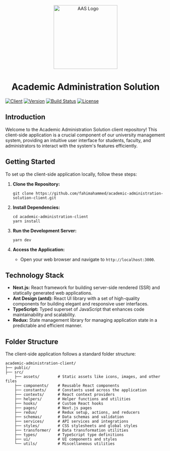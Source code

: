 <p align="center">
  <img src="https://i.ibb.co/VSMGVXd/logo-secondary.png" width="200" alt="AAS Logo">
</p>

<div align="center">
  <h1>Academic Administration Solution</h1>
</div>

[![Client](https://img.shields.io/badge/Client-Yes-brightgreen)](https://github.com/fahimahammed/academic-administration-solution-client) [![Version](https://img.shields.io/badge/Version-1.0-blue)](https://github.com/fahimahammed/academic-administration-solution-server) [![Build Status](https://img.shields.io/badge/Build-Passing-brightgreen)](https://github.com/fahimahammed/academic-administration-solution-server) [![License](https://img.shields.io/badge/License-MIT-yellow)](LICENSE)


## Introduction

Welcome to the Academic Administration Solution client repository! This client-side application is a crucial component of our university management system, providing an intuitive user interface for students, faculty, and administrators to interact with the system's features efficiently.

## Getting Started

To set up the client-side application locally, follow these steps:

1. **Clone the Repository:** 
   ```
   git clone https://github.com/fahimahammed/academic-administration-solution-client.git
   ```
   
2. **Install Dependencies:** 
   ```
   cd academic-administration-client
   yarn install
   ```

3. **Run the Development Server:**
   ```
   yarn dev
   ```

4. **Access the Application:**
   - Open your web browser and navigate to `http://localhost:3000`.

## Technology Stack

- **Next.js:** React framework for building server-side rendered (SSR) and statically generated web applications.
- **Ant Design (antd):** React UI library with a set of high-quality components for building elegant and responsive user interfaces.
- **TypeScript:** Typed superset of JavaScript that enhances code maintainability and scalability.
- **Redux:** State management library for managing application state in a predictable and efficient manner.

## Folder Structure

The client-side application follows a standard folder structure:

```
academic-administration-client/
├── public/
├── src/
    ├── assets/        # Static assets like icons, images, and other files
    ├── components/    # Reusable React components
    ├── constants/     # Constants used across the application
    ├── contexts/      # React context providers
    ├── helpers/       # Helper functions and utilities
    ├── hooks/         # Custom React hooks
    ├── pages/         # Next.js pages
    ├── redux/         # Redux setup, actions, and reducers
    ├── schemas/       # Data schemas and validation
    ├── services/      # API services and integrations
    ├── styles/        # CSS stylesheets and global styles
    ├── transformer/   # Data transformation utilities
    ├── types/         # TypeScript type definitions
    ├── ui/            # UI components and styles
    └── utils/         # Miscellaneous utilities
```

